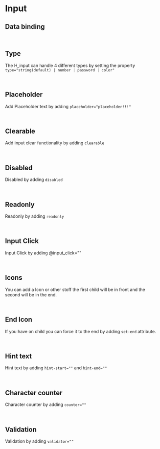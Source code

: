 # Input

## Data binding

<hhl-live-editor title="" htmlCode='
      <template>
      <div class="flex w-full items-center flex-wrap">
            <H_input v-model="txt" label="Text input"></H_input>
            <H_input v-model="txt" label="Text input"></H_input>
      </div>
      </template>
      <script>
            const txt = ref("Data binding");
            return {txt}
      </script>
'>
</hhl-live-editor>

<br>

## Type

The H_input can handle 4 different types by setting the property `type="string(default) | number | password | color"`

<hhl-live-editor title="" htmlCode='
      <template>
      <div class="flex items-center flex-wrap">
       <H_input  v-model="txt"  label="string"></H_input>
        <H_input  v-model="txt" type="password"  label="password"></H_input>
         <H_input  v-model="num" type="number"  label="number"></H_input>
         <H_input  v-model="col" type="color"  label="color"></H_input>
      </div>
      </template>
      <script>
            const txt = ref("Hello");
            const num = ref(99);
            const col = ref("#ff0000");
            return {txt,num,col}
      </script>
'>
</hhl-live-editor>

<br>

## Placeholder

Add Placeholder text by adding `placeholder="placeholder!!!"`

<hhl-live-editor title="" htmlCode='
      <template>
      <div class="flex items-center gap-4 flex-wrap">
            <H_input  v-model="txt" placeholder="placeholder!!!" label="Text input"></H_input>
      </div>
      </template>
      <script>
            const txt = ref("");
            return {txt}
      </script>
'>
</hhl-live-editor>

<br>

## Clearable

Add input clear functionality by adding `clearable`

<hhl-live-editor title="" htmlCode='
      <template>
      <div class="flex items-center gap-4 flex-wrap">
            <H_input clearable v-model="txt" label="Text input"></H_input>
      </div>
      </template>
      <script>
            const txt = ref("clearable");
            return {txt}
      </script>
'>
</hhl-live-editor>

<br>

## Disabled

Disabled by adding `disabled`

<hhl-live-editor title="" htmlCode='
      <template>
      <div class="flex items-center gap-4 flex-wrap">
            <H_input disabled v-model="txt" label="Text input"></H_input>
      </div>
      </template>
      <script>
            const txt = ref("disabled");
            return {txt}
      </script>
'>
</hhl-live-editor>

<br>

## Readonly

Readonly by adding `readonly`

<hhl-live-editor title="" htmlCode='
      <template>
      <div class="flex items-center gap-4 flex-wrap">
            <H_input readonly v-model="txt" label="Text input"></H_input>
      </div>
      </template>
      <script>
            const txt = ref("Readonly");
            return {txt}
      </script>
'>
</hhl-live-editor>

<br>

## Input Click

Input Click by adding @input_click=""

<hhl-live-editor title="" htmlCode='
      <template>
      <div class="flex items-center gap-4 flex-wrap">
            <H_input @input_click="click(`Input Click`)" v-model="txt" label="Text input">
            </H_input>
      </div>
      </template>
      <script>
            const txt = ref("Input Click");
            function click(e) {
                  alert(e);
            }
            return {txt, click}
      </script>
'>
</hhl-live-editor>

<br>

## Icons

You can add a Icon or other stoff the first child will be in front and the second will be in the end.

<hhl-live-editor title="" htmlCode='
      <template>
      <div class="flex items-center gap-4 flex-wrap">
            <H_input clearable  v-model="txt" label="Text input"> 
                <H_icon name="mail" btn  @click="click(txt)"></H_icon>
                <H_icon name="clock" btn  @click="click(`end icon`)"></H_icon>
            </H_input>
      </div>
      </template>
      <script>
            const txt = ref("Start icon");
            function click(e) {
                  alert(e);
            }
            return {txt, click}
      </script>
'>
</hhl-live-editor>

<br>

## End Icon

If you have on child you can force it to the end by adding `set-end` attribute.

<hhl-live-editor title="" htmlCode='
      <template>
      <div class="flex items-center gap-4 flex-wrap">
            <H_input v-model="txt" label="Text input">                        
                <H_icon name="mail" set-end  @click="click(`end icon`)"></H_icon>
            </H_input>
      </div>
      </template>
      <script>
            const txt = ref("End icon");
            function click(e) {
                  alert(e);
            }
            return {txt, click}
      </script>
'>
</hhl-live-editor>

<br>

## Hint text

Hint text by adding `hint-start=""` and `hint-end=""`

<hhl-live-editor title="" htmlCode='
      <template>
      <div class="flex items-center gap-4 flex-wrap">
            <H_input hint-start="hint-start." hint-end="hint-end."  v-model="txt" label="Text input"></H_input>
      </div>
      </template>
      <script>
            const txt = ref("Hint");
            return {txt}
      </script>
'>
</hhl-live-editor>

<br>

## Character counter

Character counter by adding `counter=""`

<hhl-live-editor title="" htmlCode='
      <template>
      <div class="flex items-center gap-4 flex-wrap">
            <H_input counter="10"  v-model="txt" label="Text input"></H_input>
      </div>
      </template>
      <script>
            const txt = ref("Counter.");
            function click(e) {
                  alert(e);
            }
            return {txt, click}
      </script>
'>
</hhl-live-editor>

<br>

## Validation

Validation by adding `validator=""`

<hhl-live-editor title="" htmlCode='
      <template>
      <div class="flex flex-col gap-12">
      <H_input v-model="txt" label="required" :validator="[v.required]"></H_input>
      <H_input v-model="txt" label="email" :validator="[v.email]"></H_input>
      <H_input v-model="txt" label="strMin(5)" :validator="[v.strMin(5)]"></H_input>
      <H_input v-model="num" type="number" label="Min value 2" :validator="[v.numMin(2)]"></H_input>
       <H_input v-model="num" type="number" label="Max value 11" :validator="[v.numMax(11)]"></H_input>
      </div>
      </template>
      <script>
      // import { validator } from "components/utils/validator";
      const {validator} = fakeImport;
      const txt = ref("");
      const num = ref(5);
      const v = validator;
      function click(e) {
      alert(e);
      }
      return {txt, num, click, v}
      </script>
'>
</hhl-live-editor>

<br>
